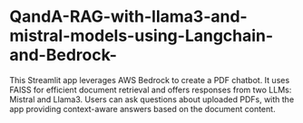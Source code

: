 # QandA-RAG-with-llama3-and-mistral-models-using-Langchain-and-Bedrock-
This Streamlit app leverages AWS Bedrock to create a PDF chatbot. It uses FAISS for efficient document retrieval and offers responses from two LLMs: Mistral and Llama3. Users can ask questions about uploaded PDFs, with the app providing context-aware answers based on the document content.
